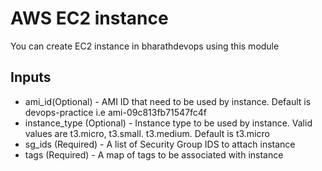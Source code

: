 # AWS EC2 instance
You can create EC2 instance in bharathdevops using this module

## Inputs

* ami_id(Optional) - AMI ID that need to be used by instance. Default is devops-practice i.e ami-09c813fb71547fc4f
* instance_type (Optional) - Instance type to be used by instance. Valid values are t3.micro, t3.small. t3.medium. Default is t3.micro
* sg_ids (Required) - A list of Security Group IDS to attach instance
* tags (Required) - A map of tags to be associated with instance

<!-- ## Outputs
* public_ip - Public IP of the instance created
* private_ip - Private IP of the instance created
* instance_id - Instance ID of the instance created -->